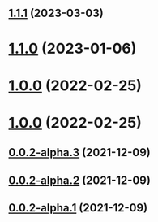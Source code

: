 ## [1.1.1](https://new.github.com/yymzy/ddrobot-notice/compare/v1.1.0...v1.1.1) (2023-03-03)

# [1.1.0](https://new.github.com/yymzy/ddrobot-notice/compare/v1.0.0...v1.1.0) (2023-01-06)

# [1.0.0](https://new.github.com/yymzy/ddrobot-notice/compare/v0.0.2-alpha.3...v1.0.0) (2022-02-25)

# [1.0.0](https://new.github.com/yymzy/ddrobot-notice/compare/v0.0.2-alpha.3...v1.0.0) (2022-02-25)

## [0.0.2-alpha.3](https://new.github.com/yymzy/ddrobot-notice/compare/v0.0.2-alpha.2...v0.0.2-alpha.3) (2021-12-09)

## [0.0.2-alpha.2](https://new.github.com/yymzy/ddrobot-notice/compare/v0.0.2-alpha.1...v0.0.2-alpha.2) (2021-12-09)

## [0.0.2-alpha.1](https://new.github.com/yymzy/ddrobot-notice/compare/v0.0.2-alpha.0...v0.0.2-alpha.1) (2021-12-09)

